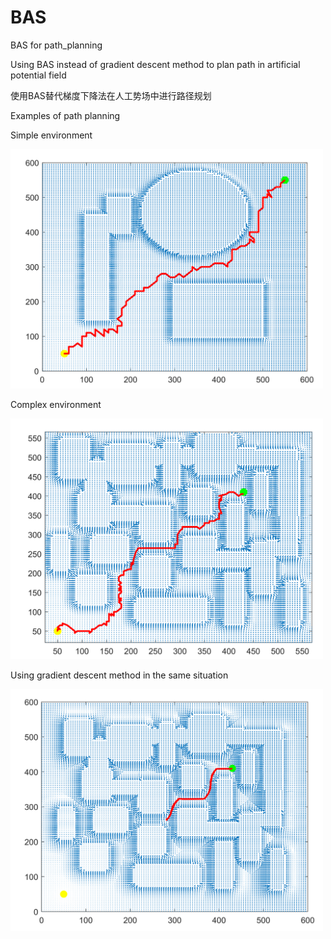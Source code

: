 # BAS
BAS for path_planning

Using BAS instead of gradient descent method to plan path in artificial potential field

使用BAS替代梯度下降法在人工势场中进行路径规划

Examples of path planning

Simple environment

<img src="https://github.com/Ranger76X/BAS/blob/main/Nav_succeed_2.png" width="500px">

Complex environment            

<img src="https://github.com/Ranger76X/BAS/blob/main/Nav_succeed.png" width="500px">

Using gradient descent method in the same situation

<img src="https://github.com/Ranger76X/BAS/blob/main/Nav_failed_GDescent.png" width="500px">


